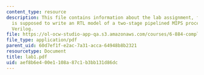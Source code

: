 ```yaml
---
content_type: resource
description: This file contains information about the lab assignment, for which student
  is supposed to write an RTL model of a two-stage pipelined MIPS processor using
  Verilog.
file: https://ol-ocw-studio-app-qa.s3.amazonaws.com/courses/6-884-complex-digital-systems-spring-2005/aef8b6e400e1108a87c1b3bb131d86dc_lab1.pdf
file_type: application/pdf
parent_uid: 60d7ef1f-e2ac-7a31-acca-64948b8b2321
resourcetype: Document
title: lab1.pdf
uid: aef8b6e4-00e1-108a-87c1-b3bb131d86dc
---
```

